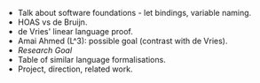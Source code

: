 - Talk about software foundations - let bindings, variable naming.
- HOAS vs de Bruijn.
- de Vries' linear language proof.
- Amai Ahmed (L^3): possible goal (contrast with de Vries).
- *Research Goal*
- Table of similar language formalisations.
- Project, direction, related work.
